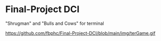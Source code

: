 # Final-Project DCI
"Shrugman" and "Bulls and Cows" for terminal

https://github.com/fbphc/Final-Project-DCI/blob/main/img/terGame.gif
